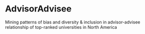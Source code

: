 # AdvisorAdvisee
Mining patterns of bias and diversity &amp; inclusion in advisor-advisee relationship of top-ranked universities in North America

